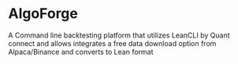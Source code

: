 # AlgoForge
A Command line backtesting platform that utilizes LeanCLI by Quant connect and allows integrates a free data download option from Alpaca/Binance and converts to Lean format
